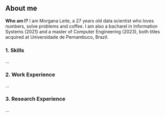 ## About me

**Who am I?** I am Morgana Leite, a 27 years old data scientist who loves numbers, solve problems and coffee. I am also a bacharel in Information Systems (2021) and a master of Computer Engineering (2023), both titles acquired at Universidade de Pernambuco, Brazil.

### 1. Skills
...

### 2. Work Experience
...

### 3. Research Experience
...
